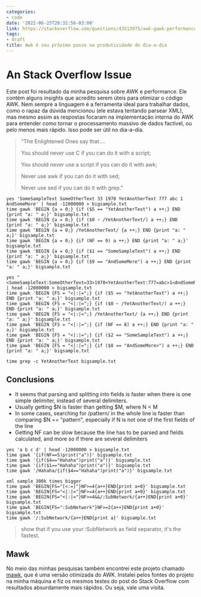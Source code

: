 ```yaml
---
categories:
- code
date: '2022-06-25T20:32:56-03:00'
link: https://stackoverflow.com/questions/43513975/awk-gawk-performance
tags:
- draft
title: Awk é seu próximo passo na produtividade do dia-a-dia
---
```


# An Stack Overflow Issue

Este post foi resultado da minha pesquisa sobre AWK e performance. Ele contém alguns insights que acredito serem úteis para otimizar o código AWK. Nem sempre a linguagem é a ferramenta ideal para trabalhar dados, como o rapaz da dúvida mencionou (ele estava tentando parsear XML), mas mesmo assim as respostas focaram na implementação interna do AWK para entender como tornar o processamento massivo de dados factível, ou pelo menos mais rápido. Isso pode ser útil no dia-a-dia.

>
> "The Enlightened Ones say that....
> 
> You should never use C if you can do it with a script;
>
> You should never use a script if you can do it with awk;
>
> Never use awk if you can do it with sed;
>
> Never use sed if you can do it with grep."
>

```
yes 'SomeSampleText SomeOtherText 33 1970 YetAnotherText 777 abc 1 AndSomeMore' | head -12000000 > bigsample.txt
time gawk 'BEGIN {a = 0;} {if ($5 == "YetAnotherText") a ++;} END {print "a: " a;}' bigsample.txt
time gawk 'BEGIN {a = 0;} {if ($0 ~ /YetAnotherText/) a ++;} END {print "a: " a;}' bigsample.txt
time gawk 'BEGIN {a = 0;} /YetAnotherText/ {a ++;} END {print "a: " a;}' bigsample.txt
time gawk 'BEGIN {a = 0;} {if (NF == 9) a ++;} END {print "a: " a;}' bigsample.txt
time gawk 'BEGIN {a = 0;} {if ($1 == "SomeSampleText") a ++;} END {print "a: " a;}' bigsample.txt
time gawk 'BEGIN {a = 0;} {if ($9 == "AndSomeMore") a ++;} END {print "a: " a;}' bigsample.txt
```

```
yes "<SomeSampleText:SomeOtherText=33>1970<YetAnotherText:777=abc>1<AndSomeMore>" | head -12000000 > bigsample.txt
time gawk 'BEGIN {FS = "<|:|=";} {if ($5 == "YetAnotherText") a ++;} END {print "a: " a;}' bigsample.txt
time gawk 'BEGIN {FS = "<|:|=";} {if ($0 ~ /YetAnotherText/) a ++;} END {print "a: " a;}' bigsample.txt
time gawk 'BEGIN {FS = "<|:|=";} /YetAnotherText/ {a ++;} END {print "a: " a;}' bigsample.txt
time gawk 'BEGIN {FS = "<|:|=";} {if (NF == 8) a ++;} END {print "a: " a;}' bigsample.txt
time gawk 'BEGIN {FS = "<|:|=";} {if ($2 == "SomeSampleText") a ++;} END {print "a: " a;}' bigsample.txt
time gawk 'BEGIN {FS = "<|:|=";} {if ($8 == "AndSomeMore>") a ++;} END {print "a: " a;}' bigsample.txt
```

```
time grep -c YetAnotherText bigsample.txt
```

## Conclusions

 - It seems that parsing and splitting into fields is faster when there is one simple delimiter, instead of several delimiters.
 - Usually getting $N is faster than getting $M, where N < M
 - In some cases, searching for /pattern/ in the whole line is faster than comparing $N == "pattern", especially if N is not one of the first fields of the line
 - Getting NF can be slow because the line has to be parsed and fields calculated, and more so if there are several delimiters

```
yes 'a b c d' | head -12000000 > bigsample.txt
time gawk '{if(NF==5)print("a")}' bigsample.txt
time gawk '{if($4=="Hahaha")print("a")}' bigsample.txt
time gawk '{if($1=="Hahaha")print("a")}' bigsample.txt
time gawk '/Hahaha/{if($4=="Hahaha")print("a")}' bigsample.txt
```

```
xml sample 300k times bigger
time gawk 'BEGIN{FS="[<:=]"}NF>=4{a++}END{print a+0}' bigsample.txt
time gawk 'BEGIN{FS="<|:|="}NF>=4{a++}END{print a+0}' bigsample.txt
time gawk 'BEGIN{FS="<|:|="}NF>=4&&/:SubNetwork/{a++}END{print a+0}' bigsample.txt
time gawk 'BEGIN{FS=":SubNetwork"}NF>=2{a++}END{print a+0}' bigsample.txt
time gawk '/:SubNetwork/{a++}END{print a}' bigsample.txt
```

> 
> show that if you use your :SubNetwork as field separator, it's the fastest.
> 

## Mawk

No meio das minhas pesquisas também encontrei este projeto chamado [mawk](https://invisible-island.net/mawk/), que é uma versão otimizada do AWK. Instalei pelos fontes do projeto na minha máquina e fiz os mesmos testes do post do Stack Overflow com resultados absurdamente mais rápidos. Ou seja, vale uma visita.
